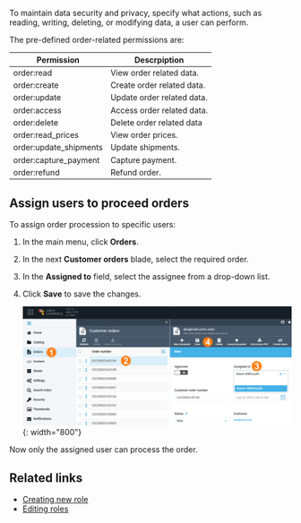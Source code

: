 
To maintain data security and privacy, specify what actions, such as reading, writing, deleting, or modifying data, a user can perform.

The pre-defined order-related permissions are:

| Permission               	| Descrpiption               	|
|------------------------	|----------------------------	|
| order:read             	| View order related data.   	|
| order:create           	| Create order related data. 	|
| order:update           	| Update order related data. 	|
| order:access           	| Access order related data. 	|
| order:delete           	| Delete order related data  	|
| order:read_prices      	| View order prices.         	|
| order:update_shipments 	| Update shipments.          	|
| order:capture_payment  	| Capture payment.           	|
| order:refund           	| Refund order.              	|

## Assign users to proceed orders

To assign order procession to specific users: 

1. In the main menu, click **Orders**.
1. In the next **Customer orders** blade, select the required order.
1. In the **Assigned to** field, select the assignee from a drop-down list.
1. Click **Save** to save the changes.

    ![Assigning orders](media/assignees-path.png){: width="800"}

Now only the assigned user can process the order.

## Related links

* [Creating new role](https://docs.virtocommerce.org/new/user_docs/security/roles-and-permissions/#creating-new-role) 
* [Editing roles](https://docs.virtocommerce.org/new/user_docs/security/roles-and-permissions/#editing-roles)